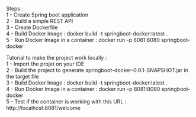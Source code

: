 Steps : <br />
1 - Create Spring boot application<br />
2 - Build a simple REST API<br />
3 - Create Dockerfile<br />
4 - Build Docker Image : docker build -t springboot-docker:latest . <br />
5 - Run Docker Image in a container : docker run -p 8081:8080 springboot-docker<br />


Tutorial to make the project work locally :<br />
1 - Import the projet on your IDE<br />
2 - Build the project to generate springboot-docker-0.0.1-SNAPSHOT.jar in the target file<br />
3 - Build Docker Image : docker build -t springboot-docker:latest . <br />
4 - Run Docker Image in a container : docker run -p 8081:8080 springboot-docker<br />
5 - Test if the container is working with this URL :  http://localhost:8081/welcome

